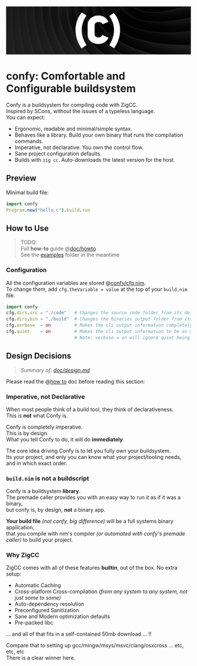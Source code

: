 ![Confy](./res/banner.png)
# confy: Comfortable and Configurable buildsystem
Confy is a buildsystem for compiling code with ZigCC.  
Inspired by SCons, without the issues of a typeless language.  
You can expect: 
- Ergonomic, readable and minimal/simple syntax.  
- Behaves like a library. Build your own binary that runs the compilation commands.  
- Imperative, not declarative. You own the control flow.  
- Sane project configuration defaults.  
- Builds with `zig cc`. Auto-downloads the latest version for the host.  

## Preview
Minimal build file:
```nim
import confy
Program.new("hello.c").build.run
```

## How to Use
> TODO:  
> Full **how-to** guide @[doc/howto](./doc/howto.md)  
> See the [examples](./examples) folder in the meantime

### Configuration
All the configuration variables are stored @[confy/cfg.nim](./src/confy/cfg.nim).  
To change them, add `cfg.theVariable = value` at the top of your `build.nim` file.  
```nim
import confy
cfg.dirs.src = "./code"   # Changes the source code folder from its default `dirs.root/"src"`.  
cfg.dirs.bin = "./build"  # Changes the binaries output folder from its default `dirs.root/"bin"`.  
cfg.verbose  = on         # Makes the cli output information completely verbose. (for debugging)
cfg.quiet    = on         # Makes the cli output information to be as minimal as possible.  (for cleaner cli output)  (default: on)  
                          # Note: verbose = on will ignore quiet being active.  (default: off)  
```


## Design Decisions
> _Summary of: [doc/design.md](./doc/design.md)_

Please read the @[how to](./doc/howto.md) doc before reading this section:

### Imperative, not Declarative
When most people think of a build tool, they think of declarativeness.  
This is **not** what Confy is.  

Confy is completely imperative.  
This is by design.  
What you tell Confy to do, it will do **immediately**.  

The core idea driving Confy is to let you fully own your buildsystem.  
Its your project, and only you can know what your project/tooling needs,  
and in which exact order.  

### `build.nim` is not a buildscript
Confy is a buildsystem **library**.  
The premade caller provides you with an easy way to run it as if it was a binary,  
but confy is, by design, **not** a binary app.  

**Your build file** _(not confy, big difference)_ will be a full systems binary application,  
that you compile with nim's compiler _(or automated with confy's premade caller)_ to build your project.  

### Why ZigCC
ZigCC comes with all of these features **builtin**, out of the box. No extra setup:
- Automatic Caching
- Cross-platform Cross-compilation
  _(from any system to any system, not just some to some)_
- Auto-dependency resolution
- Preconfigured Sanitization
- Sane and Modern optimization defaults
- Pre-packed libc

... and all of that fits in a self-contained 50mb download.... !!  

Compare that to setting up gcc/mingw/msys/msvc/clang/osxcross ... etc, etc, etc  
There is a clear winner here.  

